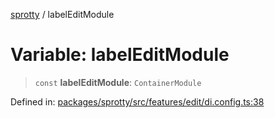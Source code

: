 
[sprotty](../globals) / labelEditModule

# Variable: labelEditModule

> `const` **labelEditModule**: `ContainerModule`

Defined in: [packages/sprotty/src/features/edit/di.config.ts:38](https://github.com/eclipse-sprotty/sprotty/blob/f9b2433481cc27a1ac0c92d525a92039ae7f6c76/packages/sprotty/src/features/edit/di.config.ts#L38)
